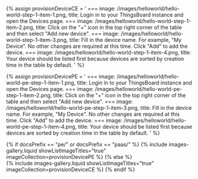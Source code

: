 
{% assign provisionDeviceCE = '
    ===
        image: /images/helloworld/hello-world-step-1-item-1.png,
        title: Login in to your ThingsBoard instance and open the Devices page.
    ===
        image: /images/helloworld/hello-world-step-1-item-2.png,
        title: Click on the "+" icon in the top right corner of the table and then select "Add new device".
    ===
        image: /images/helloworld/hello-world-step-1-item-3.png,
        title: Fill in the device name. For example, "My Device". No other changes are required at this time. Click "Add" to add the device.
    ===
        image: /images/helloworld/hello-world-step-1-item-4.png,
        title: Your device should be listed first because devices are sorted by creation time in the table by default.
    '
%}

{% assign provisionDevicePE = '
    ===
        image: /images/helloworld/hello-world-pe-step-1-item-1.png,
        title: Login in to your ThingsBoard instance and open the Devices page.
    ===
        image: /images/helloworld/hello-world-pe-step-1-item-2.png,
        title: Click on the "+" icon in the top right corner of the table and then select "Add new device".
    ===
        image: /images/helloworld/hello-world-pe-step-1-item-3.png,
        title: Fill in the device name. For example, "My Device". No other changes are required at this time. Click "Add" to add the device.
    ===
        image: /images/helloworld/hello-world-pe-step-1-item-4.png,
        title: Your device should be listed first because devices are sorted by creation time in the table by default.
    '
%}

{% if docsPrefix == "pe/" or docsPrefix == "paas/" %}
    {% include images-gallery.liquid showListImageTitles="true" imageCollection=provisionDevicePE %}
{% else %}  
    {% include images-gallery.liquid showListImageTitles="true" imageCollection=provisionDeviceCE %}
{% endif %} 